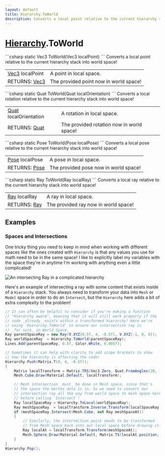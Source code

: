 ```yaml
---
layout: default
title: Hierarchy.ToWorld
description: Converts a local point relative to the current hierarchy stack into world space!
---
```

# [Hierarchy]({{site.url}}/Pages/StereoKit/Hierarchy.html).ToWorld

<div class='signature' markdown='1'>
```csharp
static Vec3 ToWorld(Vec3 localPoint)
```
Converts a local point relative to the current hierarchy
stack into world space!
</div>

|  |  |
|--|--|
|[Vec3]({{site.url}}/Pages/StereoKit/Vec3.html) localPoint|A point in local space.|
|RETURNS: [Vec3]({{site.url}}/Pages/StereoKit/Vec3.html)|The provided point now in world space!|

<div class='signature' markdown='1'>
```csharp
static Quat ToWorld(Quat localOrientation)
```
Converts a local rotation relative to the current
hierarchy stack into world space!
</div>

|  |  |
|--|--|
|[Quat]({{site.url}}/Pages/StereoKit/Quat.html) localOrientation|A rotation in local space.|
|RETURNS: [Quat]({{site.url}}/Pages/StereoKit/Quat.html)|The provided rotation now in world space!|

<div class='signature' markdown='1'>
```csharp
static Pose ToWorld(Pose localPose)
```
Converts a local pose relative to the current
hierarchy stack into world space!
</div>

|  |  |
|--|--|
|[Pose]({{site.url}}/Pages/StereoKit/Pose.html) localPose|A pose in local space.|
|RETURNS: [Pose]({{site.url}}/Pages/StereoKit/Pose.html)|The provided pose now in world space!|

<div class='signature' markdown='1'>
```csharp
static Ray ToWorld(Ray localRay)
```
Converts a local ray relative to the current
hierarchy stack into world space!
</div>

|  |  |
|--|--|
|[Ray]({{site.url}}/Pages/StereoKit/Ray.html) localRay|A ray in local space.|
|RETURNS: [Ray]({{site.url}}/Pages/StereoKit/Ray.html)|The provided ray now in world space!|





## Examples

### Spaces and Intersections

One tricky thing you need to keep in mind when working with
different spaces like the ones created with `Hierarchy` is that any
values you use for math need to be in the same space! I like to
explicitly label my variables with the space they're in anytime I'm
working with anything even a little complicated!

![An intersecting Ray in a complicated hierarchy]({{site.screen_url}}/Docs/Hierarchy_Spaces.jpg)

Here's an example of intersecting a ray with some content that
exists inside of a `Hierarchy` stack. You always need to transform
your data into `Mesh` or `Model` space in order to do an
`Intersect`, but the `Hierarchy` here adds a bit of extra
complexity to the problem!
```csharp
// It can often be helpful to consider if you're making a function
// "Hierarchy aware", meaning that it will still work properly if the
// code _already_ exists within a transformed hierarchy! Here we're
// using `Hierarchy.ToWorld` to ensure our intersection ray is
// _for sure_ in World Space.
Ray parentSpaceRay = new Ray(V.XYZ(0.5f, 4, -0.5f), V.XYZ(-1, 0, 0));
Ray worldSpaceRay  = Hierarchy.ToWorld(parentSpaceRay);
Lines.Add(parentSpaceRay, 0.5f, Color.White, 0.005f);

// Sometimes it can help with clarity to add scope brackets to show
// how the hierarchy is affecting the code!
Hierarchy.Push(Matrix.T(0, 4, -0.5f));
{
	Matrix localTransform = Matrix.TRS(Vec3.Zero, Quat.FromAngles(20, 135, 45), 0.2f);
	Mesh.Cube.Draw(Material.Default, localTransform);

	// Mesh intersection _must_ be done in Mesh space, since that's
	// the space the Vertex data is in. So we need to convert our
	// intersection ray all the way from world space to mesh space here
	// before calling `Intersect`!
	Ray localSpaceRay = Hierarchy.ToLocal(worldSpaceRay);
	Ray meshSpaceRay  = localTransform.Inverse.Transform(localSpaceRay);
	if (meshSpaceRay.Intersect(Mesh.Cube, out Ray meshSpaceAt))
	{
		// Similarly, the intersection point needs to be transformed
		// from Mesh space back into our local space before drawing it.
		Ray localAt = localTransform.Transform(meshSpaceAt);
		Mesh.Sphere.Draw(Material.Default, Matrix.TS(localAt.position, 0.04f), Color.HSV(0.36f, .8f, .8f));
	}
}
Hierarchy.Pop();
```

